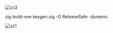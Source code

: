 ![zz2](https://github.com/user-attachments/assets/e54f4c9f-843b-4ae3-85b3-515c673b739e)



zig build-exe keygen.zig -O ReleaseSafe -dynamic






![zz1](https://github.com/user-attachments/assets/26522f0b-7f6e-43b8-9298-d24958cd6ec4)
